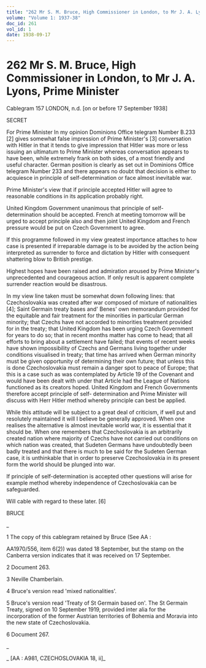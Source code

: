 ```yaml
---
title: "262 Mr S. M. Bruce, High Commissioner in London, to Mr J. A. Lyons, Prime Minister"
volume: "Volume 1: 1937-38"
doc_id: 261
vol_id: 1
date: 1938-09-17
---
```


# 262 Mr S. M. Bruce, High Commissioner in London, to Mr J. A. Lyons, Prime Minister

Cablegram 157 LONDON, n.d. [on or before 17 September 1938]

SECRET

For Prime Minister In my opinion Dominions Office telegram Number B.233 [2] gives somewhat false impression of Prime Minister's [3] conversation with Hitler in that it tends to give impression that Hitler was more or less issuing an ultimatum to Prime Minister whereas conversation appears to have been, while extremely frank on both sides, of a most friendly and useful character. German position is clearly as set out in Dominions Office telegram Number 233 and there appears no doubt that decision is either to acquiesce in principle of self-determination or face almost inevitable war.

Prime Minister's view that if principle accepted Hitler will agree to reasonable conditions in its application probably right.

United Kingdom Government unanimous that principle of self- determination should be accepted. French at meeting tomorrow will be urged to accept principle also and then joint United Kingdom and French pressure would be put on Czech Government to agree.

If this programme followed in my view greatest importance attaches to how case is presented if irreparable damage is to be avoided by the action being interpreted as surrender to force and dictation by Hitler with consequent shattering blow to British prestige.

Highest hopes have been raised and admiration aroused by Prime Minister's unprecedented and courageous action. If only result is apparent complete surrender reaction would be disastrous.

In my view line taken must be somewhat down following lines: that Czechoslovakia was created after war composed of mixture of nationalities [4]; Saint Germain treaty bases and' Benes' own memorandum provided for the equitable and fair treatment for the minorities in particular German minority; that Czechs have not accorded to minorities treatment provided for in the treaty; that United Kingdom has been urging Czech Government for years to do so; that in recent months matter has come to head; that all efforts to bring about a settlement have failed; that events of recent weeks have shown impossibility of Czechs and Germans living together under conditions visualised in treaty; that time has arrived when German minority must be given opportunity of determining their own future; that unless this is done Czechoslovakia must remain a danger spot to peace of Europe; that this is a case such as was contemplated by Article 19 of the Covenant and would have been dealt with under that Article had the League of Nations functioned as its creators hoped. United Kingdom and French Governments therefore accept principle of self- determination and Prime Minister will discuss with Herr Hitler method whereby principle can best be applied.

While this attitude will be subject to a great deal of criticism, if well put and resolutely maintained it will I believe be generally approved. When one realises the alternative is almost inevitable world war, it is essential that it should be. When one remembers that Czechoslovakia is an arbitrarily created nation where majority of Czechs have not carried out conditions on which nation was created, that Sudeten Germans have undoubtedly been badly treated and that there is much to be said for the Sudeten German case, it is unthinkable that in order to preserve Czechoslovakia in its present form the world should be plunged into war.

If principle of self-determination is accepted other questions will arise for example method whereby independence of Czechoslovakia can be safeguarded.

Will cable with regard to these later. [6]

BRUCE

_

1 The copy of this cablegram retained by Bruce (See AA :

AA1970/556, item 6(2)) was dated 18 September, but the stamp on the Canberra version indicates that it was received on 17 September.

2 Document 263.

3 Neville Chamberlain.

4 Bruce's version read 'mixed nationalities'.

5 Bruce's version read 'Treaty of St Germain based on'. The St Germain Treaty, signed on 10 September 1919, provided inter alia for the incorporation of the former Austrian territories of Bohemia and Moravia into the new state of Czechoslovakia.

6 Document 267.

_

_ [AA : A981, CZECHOSLOVAKIA 18, ii]_
